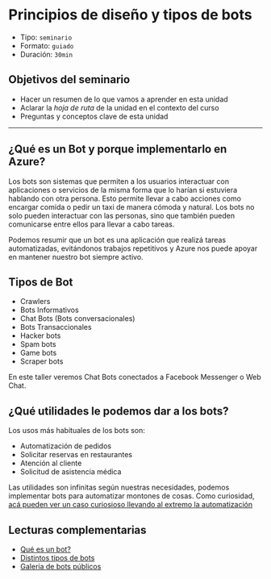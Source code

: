 # Principios de diseño y tipos de bots

* Tipo: `seminario`
* Formato: `guiado`
* Duración: `30min`

## Objetivos del seminario

* Hacer un resumen de lo que vamos a aprender en esta unidad
* Aclarar la _hoja de ruta_ de la unidad en el contexto del curso
* Preguntas y conceptos clave de esta unidad

***

## ¿Qué es un Bot y porque implementarlo en Azure?

Los bots son sistemas que permiten a los usuarios interactuar con aplicaciones o
servicios de la misma forma que lo harían si estuviera hablando con otra
persona. Esto permite llevar a cabo acciones como encargar comida o pedir un
taxi de manera cómoda y natural. Los bots no solo pueden interactuar con las
personas, sino que también pueden comunicarse entre ellos para llevar a cabo
tareas.

Podemos resumir que un bot es una aplicación que realizá tareas automatizadas,
evitándonos trabajos repetitivos y Azure nos puede apoyar en mantener nuestro bot siempre activo.

## Tipos de Bot

* Crawlers
* Bots Informativos
* Chat Bots (Bots conversacionales)
* Bots Transaccionales
* Hacker bots
* Spam bots
* Game bots
* Scraper bots

En este taller veremos Chat Bots conectados a Facebook Messenger o Web Chat.

## ¿Qué utilidades le podemos dar a los bots?

Los usos más habituales de los bots son:

* Automatización de pedidos
* Solicitar reservas en restaurantes
* Atención al cliente
* Solicitud de asistencia médica

Las utilidades son infinitas según nuestras necesidades, podemos implementar
bots para automatizar montones de cosas. Como curiosidad, [acá pueden ver un
caso curiosioso llevando al extremo la automatización](https://computerhoy.com/noticias/apps/este-programador-automatiza-asi-su-trabajo-base-scripts-37481)

## Lecturas complementarias

* [Qué es un bot?](https://mva.microsoft.com/es-es/training-courses/introduccin-a-bots-18179)
* [Distintos tipos de bots](https://azure.microsoft.com/es-mx/solutions/architecture/commerce-chatbot/)
* [Galería de bots públicos](https://bots.botframework.com/)
